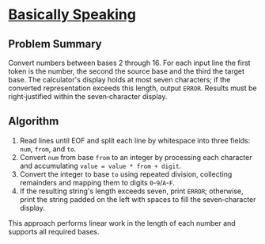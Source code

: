 # [Basically Speaking](https://www.spoj.com/problems/BASE/)

## Problem Summary
Convert numbers between bases 2 through 16. For each input line the first token is the number, the second the source base and the third the target base. The calculator's display holds at most seven characters; if the converted representation exceeds this length, output `ERROR`. Results must be right‑justified within the seven‑character display.

## Algorithm
1. Read lines until EOF and split each line by whitespace into three fields: `num`, `from`, and `to`.
2. Convert `num` from base `from` to an integer by processing each character and accumulating `value = value * from + digit`.
3. Convert the integer to base `to` using repeated division, collecting remainders and mapping them to digits `0`-`9`/`A`-`F`.
4. If the resulting string's length exceeds seven, print `ERROR`; otherwise, print the string padded on the left with spaces to fill the seven‑character display.

This approach performs linear work in the length of each number and supports all required bases.
